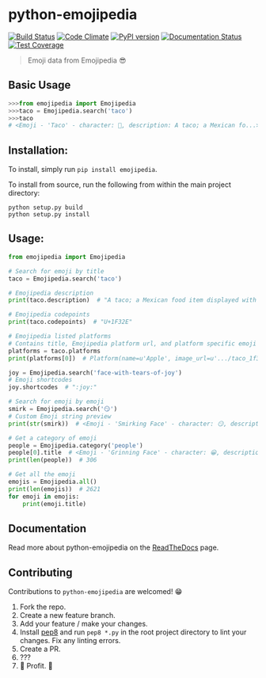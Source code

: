 # python-emojipedia
[![Build Status](https://travis-ci.org/bcongdon/python-emojipedia.svg?branch=master)](https://travis-ci.org/bcongdon/python-emojipedia)
[![Code Climate](https://codeclimate.com/github/bcongdon/python-emojipedia/badges/gpa.svg)](https://codeclimate.com/github/bcongdon/python-emojipedia)
[![PyPI version](https://badge.fury.io/py/Emojipedia.svg)](https://badge.fury.io/py/Emojipedia)
[![Documentation Status](https://readthedocs.org/projects/python-emojipedia/badge/?version=latest)](http://python-emojipedia.readthedocs.io/en/latest/?badge=latest)
[![Test Coverage](https://codeclimate.com/github/bcongdon/python-emojipedia/badges/coverage.svg)](https://codeclimate.com/github/bcongdon/python-emojipedia/coverage)
>Emoji data from Emojipedia :sunglasses:

## Basic Usage
```python
>>>from emojipedia import Emojipedia
>>>taco = Emojipedia.search('taco')
>>>taco
# <Emoji - 'Taco' - character: 🌮, description: A taco; a Mexican fo...>
```

## Installation:
To install, simply run `pip install emojipedia`.

To install from source, run the following from within the main project directory:

```
python setup.py build
python setup.py install
```

## Usage:
```python
from emojipedia import Emojipedia

# Search for emoji by title
taco = Emojipedia.search('taco')

# Emojipedia description
print(taco.description)  # "A taco; a Mexican food item displayed with a variety of fillings. ..."

# Emojipedia codepoints
print(taco.codepoints)  # "U+1F32E"

# Emojipedia listed platforms 
# Contains title, Emojipedia platform url, and platform specific emoji img url
platforms = taco.platforms 
print(platforms[0])  # Platform(name=u'Apple', image_url=u'.../taco_1f32e.png')

joy = Emojipedia.search('face-with-tears-of-joy')
# Emoji shortcodes
joy.shortcodes  # ":joy:"

# Search for emoji by emoji
smirk = Emojipedia.search('😏')
# Custom Emoji string preview
print(str(smirk))  # <Emoji - 'Smirking Face' - character: 😏, description: A sly smile, often u...>

# Get a category of emoji
people = Emojipedia.category('people')
people[0].title  # <Emoji - 'Grinning Face' - character: 😀, description: A face with a big op...>
print(len(people))  # 306

# Get all the emoji
emojis = Emojipedia.all()
print(len(emojis))  # 2621
for emoji in emojis:
    print(emoji.title)
```

## Documentation

Read more about python-emojipedia on the [ReadTheDocs](https://python-emojipedia.readthedocs.io/en/latest/) page.

## Contributing

Contributions to `python-emojipedia` are welcomed! 😁

1. Fork the repo.
2. Create a new feature branch.
3. Add your feature / make your changes.
4. Install [pep8](https://pypi.python.org/pypi/pep8) and run `pep8 *.py` in the root project directory to lint your changes. Fix any linting errors.
5. Create a PR.
6. ???
7. 🎉 Profit. 🎉
